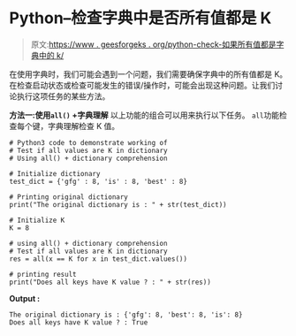 # Python–检查字典中是否所有值都是 K

> 原文:[https://www . geesforgeks . org/python-check-如果所有值都是字典中的 k/](https://www.geeksforgeeks.org/python-check-if-all-values-are-k-in-dictionary/)

在使用字典时，我们可能会遇到一个问题，我们需要确保字典中的所有值都是 K。在检查启动状态或检查可能发生的错误/操作时，可能会出现这种问题。让我们讨论执行这项任务的某些方法。

**方法一:使用`all()` +字典理解**
以上功能的组合可以用来执行以下任务。 `all`功能检查每个键，字典理解检查 K 值。

```
# Python3 code to demonstrate working of
# Test if all values are K in dictionary
# Using all() + dictionary comprehension

# Initialize dictionary
test_dict = {'gfg' : 8, 'is' : 8, 'best' : 8}

# Printing original dictionary 
print("The original dictionary is : " + str(test_dict))

# Initialize K 
K = 8

# using all() + dictionary comprehension
# Test if all values are K in dictionary
res = all(x == K for x in test_dict.values())

# printing result 
print("Does all keys have K value ? : " + str(res))
```

**Output :**

```
The original dictionary is : {'gfg': 8, 'best': 8, 'is': 8}
Does all keys have K value ? : True

```